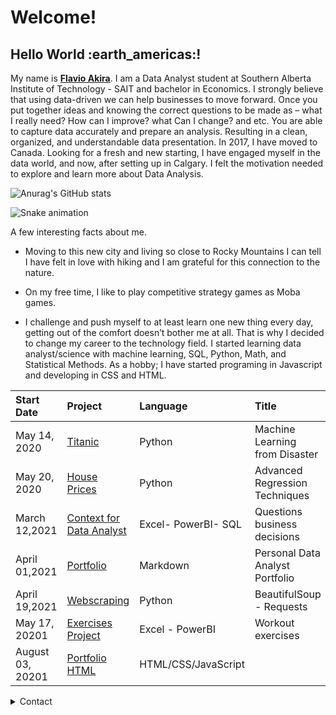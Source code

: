 <h1>Welcome!</h1>

<h2>Hello World :earth_americas:!</h2>


My name is [**Flavio Akira**](https://www.linkedin.com/in/flavio-akira/?locale=en_US).
I am a Data Analyst student at Southern Alberta Institute of Technology - SAIT and bachelor in Economics. I strongly believe that using data-driven we can help businesses to move forward. Once you put together ideas and knowing the correct questions to be made as – what I really need? How can I improve? what Can I change? and etc. You are able to capture data accurately and prepare an analysis. Resulting in a clean, organized, and understandable data presentation. 
In 2017, I have moved to Canada. Looking for a fresh and new starting, I have engaged myself in the data world, and now, after setting up in Calgary. I felt the motivation needed to explore and learn more about Data Analysis.
<br>

![Anurag's GitHub stats](https://github-readme-stats.vercel.app/api?username=flaakira&theme=chartreuse-dark&show_icons=true)

  
![Snake animation](https://github.com/flaakira/flaakira/blob/output/github-contribution-grid-snake.svg)
 
<p>A few interesting facts about me. 

- Moving to this new city and living so close to Rocky Mountains I can tell I have felt in love with hiking and I am grateful for this connection to the nature. 

- On my free time, I like to play competitive strategy games as Moba games. 

- I challenge and push myself to at least learn one new thing every day, getting out of the comfort doesn’t bother me at all. 
That is why I decided to change my career to the technology field. I started learning data analyst/science with machine learning, SQL, Python, Math, and Statistical Methods. As a hobby; I have started programing in Javascript and developing in CSS and HTML.</p>



Start Date | Project | Language | Title
:--- | :--- | :--- | :---
May 14, 2020 | [Titanic](https://github.com/flaakira/Kaggle/blob/master/Titanic.ipynb) | Python | Machine Learning from Disaster
May 20, 2020 | [House Prices](https://github.com/flaakira/Kaggle/blob/master/House_prices.ipynb) | Python | Advanced Regression Techniques
March 12,2021 | [Context for Data Analyst](https://github.com/flaakira/Data-Analyst---SAIT/tree/master/Data%20Preparation%20-%20Covid-19) | Excel- PowerBI- SQL | Questions business decisions
April 01,2021 | [Portfolio](https://github.com/flaakira/flavio_akira_portfolio/blob/gh-pages/index.md)| Markdown | Personal Data Analyst Portfolio
April 19,2021 | [Webscraping](https://github.com/flaakira/Web_scraping) | Python | BeautifulSoup - Requests 
May 17, 20201 | [Exercises Project](https://github.com/flaakira/Project--exercises) | Excel - PowerBI | Workout exercises
August 03, 20201 | [Portfolio HTML](https://github.com/flaakira/flaakira/tree/main/portfolio) | HTML/CSS/JavaScript



<details>
  <summary>Contact</summary>
  
  
  I’m currently applying to jobs in Data Analyst, Business Analyst, Machine Learning, and Data Sciences. If you are looking for a hardworking team member, look no further!
  
 
🎓 I’m currently Data Analyst student at Southern Alberta Institute of Technology (SAIT)<br>
  <a href="https://www.sait.ca/programs-and-courses/certificates/data-analytics-part-time" target="_blank"><img src="https://img.shields.io/badge/CollegeCode-Repo-red.svg" target="_blank"></a> 

💼 How to reach me <br>
  <a href="https://www.linkedin.com/in/flavio-akira/?locale=en_US" target="_blank"><img src="https://img.shields.io/badge/-LinkedIn-%230077B5?style=for-the-badge&logo=linkedin&logoColor=white" target="_blank"></a> 

🖥️ Portfolio <br>
  <a href="https://flaakira.github.io/flavio_akira_portfolio/" target="_blank"><img src="https://img.shields.io/badge/Markdown-000000?style=for-the-badge&logo=markdown&logoColor=white" target="_blank"></a> 

📸 Instagram <br>
  <a href="https://www.instagram.com/flaakira/" target="_blank"><img src="https://img.shields.io/badge/Instagram-E4405F?style=for-the-badge&logo=instagram&logoColor=white" target="_blank"></a> 

💻 Facebook <br>
  <a href="https://www.facebook.com/flavioakira.tikaishi" target="_blank"><img src="https://img.shields.io/badge/Facebook-1877F2?style=for-the-badge&logo=facebook&logoColor=white" target="_blank"></a> 

✉️ Email <br>
  [![Hotmail Badge](https://img.shields.io/badge/-Hotmail-0078D4?style=flat-square&logo=microsoft-outlook&logoColor=white&link=mailto:luizcarlos_abbott@hotmail.com)](mailto:fla_akira@hotmail.com)

:octocat: Github <br>
  <a href="https://github.com/flaakira" target="_blank"><img src="https://img.shields.io/badge/GitHub-100000?style=for-the-badge&logo=github&logoColor=white" target="_blank"></a> 


